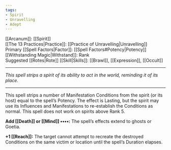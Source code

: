 ```yaml
---
tags:
- Spirit
- Unravelling
- Adept
---
```


[[Arcanum]]: [[Spirit]]\
[[The 13 Practices|Practice]]: [[Practice of Unravelling|Unravelling]]\
Primary [[Spell Factors|Factor]]: [[Spell Factors#Potency|Potency]]\
[[Withstanding Magic|Withstand]]: Rank\
Suggested [[Rotes|Rote]] [[Skill|Skills]]: [[Brawl]], [[Expression]], [[Occult]]

---

_This spell strips a spirit of its ability to act in the world, reminding it of its place._

---

This spell strips a number of Manifestation Conditions from the spirit (or its host) equal to the spell’s Potency. The effect is Lasting, but the spirit may use its Influences and Manifestations to re-establish the Conditions as normal. This spell does not work on spirits above Rank 5.

**Add [[Death]] or [[Mind]] ••••:** The spell’s effects extend to ghosts or Goetia.

**+1 [[Reach]]:** The target cannot attempt to recreate the destroyed Conditions on the same victim or location until the spell’s Duration elapses.